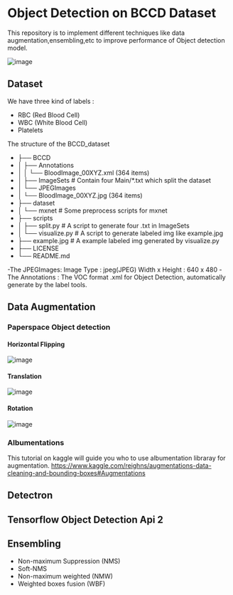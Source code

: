 # Object Detection on BCCD Dataset

This repository is to implement different techniques like data augmentation,ensembling,etc to improve performance of Object detection model.

![image](https://user-images.githubusercontent.com/50731752/138541652-9a93dc62-2bc6-4663-951e-787e9f1fb4d5.png)

## Dataset

We have three kind of labels :

- RBC (Red Blood Cell)
- WBC (White Blood Cell)
- Platelets

The structure of the BCCD_dataset

- ├── BCCD
- │   ├── Annotations
- │   │       └── BloodImage_00XYZ.xml (364 items)
- │   ├── ImageSets       # Contain four Main/*.txt which split the dataset
- │   └── JPEGImages
- │       └── BloodImage_00XYZ.jpg (364 items)
- ├── dataset
- │   └── mxnet           # Some preprocess scripts for mxnet
- ├── scripts
- │   ├── split.py        # A script to generate four .txt in ImageSets
- │   └── visualize.py    # A script to generate labeled img like example.jpg
- ├── example.jpg         # A example labeled img generated by visualize.py
- ├── LICENSE
- └── README.md

-The JPEGImages:
Image Type : jpeg(JPEG)
Width x Height : 640 x 480
-The Annotations : The VOC format .xml for Object Detection, automatically generate by the label tools.


## Data Augmentation

### Paperspace Object detection
#### Horizontal Flipping
![image](https://user-images.githubusercontent.com/50731752/138541892-d6139c0f-8339-496b-8d30-adfc103d2a74.png)
#### Translation
![image](https://user-images.githubusercontent.com/50731752/138541917-d5680ffc-e4c2-49ab-bfd8-124689f6c018.png)
#### Rotation
![image](https://user-images.githubusercontent.com/50731752/138541918-2d0cda85-3264-468f-a795-771d0f3408b9.png)

### Albumentations

This tutorial on kaggle will guide you who to use albumentation libraray for augmentation.
https://www.kaggle.com/reighns/augmentations-data-cleaning-and-bounding-boxes#Augmentations


## Detectron

## Tensorflow Object Detection Api 2

## Ensembling

- Non-maximum Suppression (NMS)
- Soft-NMS
- Non-maximum weighted (NMW)
- Weighted boxes fusion (WBF)
